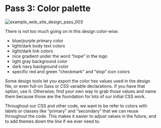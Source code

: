 # Pass 3: Color palette

![example_web_site_design_pass_003](https://user-images.githubusercontent.com/12828104/136926799-b92b6948-e555-4963-a0bf-2ebc5ebf3be7.png)

There is not too much going on in this design color-wise.

- blue/purple primary color
- light/dark body text colors
- light/dark link colors
- nice gradient under the word “hope” in the logo
- light gray background color
- dark navy background color
- specific red and green “checkmark” and “stop” icon colors

Some design tools let you export the color hex values used in the design file, or even full-on Sass or CSS variable declarations. If you have that option, use it. Otherwise, find your own way to grab those values and name them because those are the foundation for lots of our initial CSS work.

Throughout our CSS and other code, we want to be refer to colors with labels or classes like “primary” and “secondary” that we can reuse throughout the code. This makes it easier to adjust values in the future, and to add themes down the line if we ever need to.
